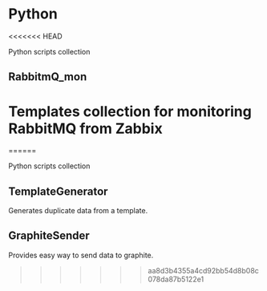 # Python
<<<<<<< HEAD

Python scripts collection

## RabbitmQ_mon

Templates collection for monitoring RabbitMQ from Zabbix
=======
======

Python scripts collection

## TemplateGenerator

Generates duplicate data from a template.

## GraphiteSender

Provides easy way to send data to graphite.
>>>>>>> aa8d3b4355a4cd92bb54d8b08c078da87b5122e1

